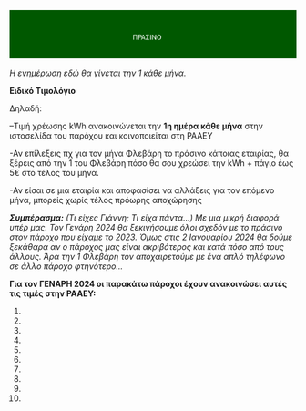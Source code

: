 ![ΠΡΑΣΙΝΟ](prasino.png)

*Η ενημέρωση εδώ θα γίνεται την 1 κάθε μήνα.* 

**Ειδικό Τιμολόγιο**

Δηλαδή: 

–Τιμή χρέωσης kWh ανακοινώνεται την **1η
ημέρα κάθε μήνα** στην ιστοσελίδα του
παρόχου και κοινοποιείται στη PAAEY

-Αν επίλεξεις πχ για τον μήνα Φλεβάρη το πράσινο κάποιας εταιρίας, θα ξέρεις από την 1 του Φλεβάρη πόσο θα σου χρεώσει την   kWh +  πάγιο έως 5€ στο τέλος του μήνα.

-Αν είσαι σε μια εταιρία και αποφασίσει να αλλάξεις για τον επόμενο μήνα, μπορείς χωρίς τέλος πρόωρης αποχώρησης

***Συμπέρασμα:*** *(Τι είχες Γιάννη; Τι είχα πάντα...) Με μια μικρή διαφορά υπέρ μας. Τον Γενάρη 2024 θα ξεκινήσουμε όλοι σχεδόν με το πράσινο στον πάροχο που είχαμε το 2023. Όμως στις 2 Ιανουαρίου 2024 θα δούμε ξεκάθαρα αν ο πάροχος μας είναι ακριβότερος και κατά πόσο από τους άλλους. Άρα την 1 Φλεβάρη τον αποχαιρετούμε με ένα απλό τηλέφωνο σε άλλο πάροχο φτηνότερο...*

**Για τον ΓΕΝΑΡΗ 2024 οι παρακάτω πάροχοι έχουν ανακοινώσει αυτές τις τιμές στην  PAAEY:**

1.
2.
3.
4.
5.
6.
7.
8.
9.
10.

